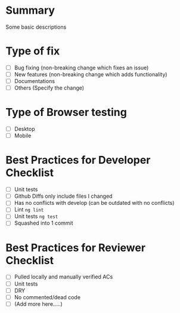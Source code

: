 # Summary

Some basic descriptions

# Type of fix

- [ ] Bug fixing (non-breaking change which fixes an issue)
- [ ] New features (non-breaking change which adds functionality)
- [ ] Documentations
- [ ] Others (Specify the change)

# Type of Browser testing

- [ ] Desktop
- [ ] Mobile

# Best Practices for Developer Checklist

- [ ] Unit tests
- [ ] Github Diffs only include files I changed
- [ ] Has no conflicts with develop (can be outdated with no conflicts)
- [ ] Lint `ng lint`
- [ ] Unit tests `ng test`
- [ ] Squashed into 1 commit

# Best Practices for Reviewer Checklist

- [ ] Pulled locally and manually verified ACs
- [ ] Unit tests
- [ ] DRY
- [ ] No commented/dead code
- [ ] (Add more here.....)
